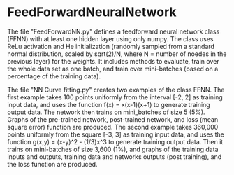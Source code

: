 # FeedForwardNeuralNetwork

The file "FeedForwardNN.py" defines a feedforward neural network class (FFNN) with at least one hidden layer using only numpy. The class uses ReLu activation and He initialization (randomly sampled from a standard normal distribution, scaled by sqrt(2)/N, where N = number of noedes in the previous layer) for the weights. It includes methods to evaluate, train over the whole data set as one batch, and train over mini-batches (based on a percentage of the training data).

The file "NN Curve fitting.py" creates two examples of the class FFNN. The first example takes 100 points uniformly from the interval [-2, 2] as training input data, and uses the function f(x) = x(x-1)(x+1) to generate training output data. The network then trains on mini_batches of size 5 (5%). Graphs of the pre-trained network, post-trained network, and loss (mean square error) function are produced. The second example takes 360,000 points uniformly from the square [-3, 3] as training input data, and uses the function g(x,y) = (x-y)^2 - (1/3)x^3 to generate training output data. Then it trains on mini-batches of size 3,600 (1%), and graphs of the training data inputs and outputs, training data and networks outputs (post training), and the loss function are produced. 
